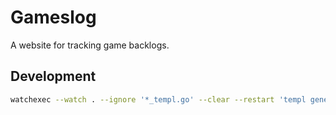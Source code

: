 # Gameslog

A website for tracking game backlogs.

## Development

```sh
watchexec --watch . --ignore '*_templ.go' --clear --restart 'templ generate ; go run .'
```
